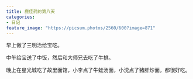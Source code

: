 ```yaml
---
title: 鹿佳莼的第八天
categories:
- 日记
feature_image: "https://picsum.photos/2560/600?image=871"
---
```


早上做了三明治给宝吃。

中午给宝送了中饭，然后和大师兄去吃了牛排。

晚上在星光城吃了故里面馆，小李点了牛蛙汤面，小沈点了猪肝炒面，都很好吃。




